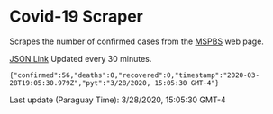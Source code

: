 # Covid-19 Scraper

Scrapes the number of confirmed cases from the [MSPBS](https://www.mspbs.gov.py/covid-19.php) web page.

[JSON Link](https://jmayalag.github.io/covid19-scrape/cases.json)
Updated every 30 minutes.
```
{"confirmed":56,"deaths":0,"recovered":0,"timestamp":"2020-03-28T19:05:30.979Z","pyt":"3/28/2020, 15:05:30 GMT-4"}
```
Last update (Paraguay Time): 3/28/2020, 15:05:30 GMT-4